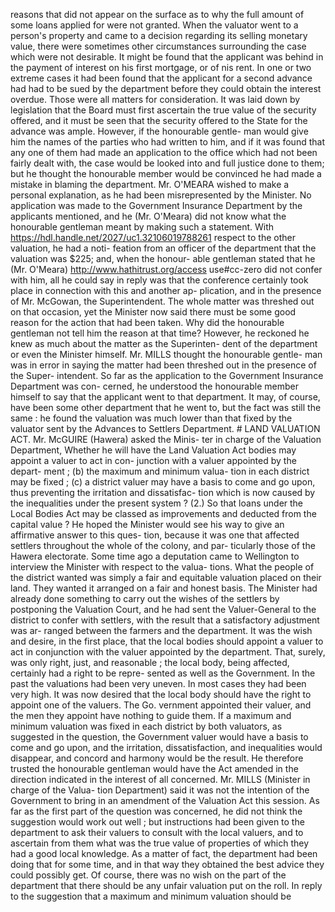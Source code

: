 reasons that did not appear on the surface as to why the full amount of some loans applied for were not granted. When the valuator went to a person's property and came to a decision regarding its selling monetary value, there were sometimes other circumstances surrounding the case which were not desirable. It might be found that the applicant was behind in the payment of interest on his first mortgage, or of nis rent. In one or two extreme cases it had been found that the applicant for a second advance had had to be sued by the department before they could obtain the interest overdue. Those were all matters for consideration. It was laid down by legislation that the Board must first ascertain the true value of the security offered, and it must be seen that the security offered to the State for the advance was ample. However, if the honourable gentle- man would give him the names of the parties who had written to him, and if it was found that any one of them had made an application to the office which had not been fairly dealt with, the case would be looked into and full justice done to them; but he thought the honourable member would be convinced he had made a mistake in blaming the department. Mr. O'MEARA wished to make a personal explanation, as he had been misrepresented by the Minister. No application was made to the Government Insurance Department by the applicants mentioned, and he (Mr. O'Meara) did not know what the honourable gentleman meant by making such a statement. With https://hdl.handle.net/2027/uc1.32106019788261 respect to the other valuation, he had a noti- feation from an officer of the department that the valuation was $225; and, when the honour- able gentleman stated that he (Mr. O'Meara) http://www.hathitrust.org/access use#cc-zero did not confer with him, all he could say in reply was that the conference certainly took place in connection with this and another ap- plication, and in the presence of Mr. McGowan, the Superintendent. The whole matter was threshed out on that occasion, yet the Minister now said there must be some good reason for the action that had been taken. Why did the honourable gentleman not tell him the reason at that time? However, he reckoned he knew as much about the matter as the Superinten- dent of the department or even the Minister himself. Mr. MILLS thought the honourable gentle- man was in error in saying the matter had been threshed out in the presence of the Super- intendent. So far as the application to the Government Insurance Department was con- cerned, he understood the honourable member himself to say that the applicant went to that department. It may, of course, have been some other department that he went to, but the fact was still the same : he found the valuation was much lower than that fixed by the valuator sent by the Advances to Settlers Department. # LAND VALUATION ACT. Mr. McGUIRE (Hawera) asked the Minis- ter in charge of the Valuation Department, Whether he will have the Land Valuation Act bodies may appoint a valuer to act in con- junction with a valuer appointed by the depart- ment ; (b) the maximum and minimum valua- tion in each district may be fixed ; (c) a district valuer may have a basis to come and go upon, thus preventing the irritation and dissatisfac- tion which is now caused by the inequalities under the present system ? (2.) So that loans under the Local Bodies Act may be classed as improvements and deducted from the capital value ? He hoped the Minister would see his way to give an affirmative answer to this ques- tion, because it was one that affected settlers throughout the whole of the colony, and par- ticularly those of the Hawera electorate. Some time ago a deputation came to Wellington to interview the Minister with respect to the valua- tions. What the people of the district wanted was simply a fair and equitable valuation placed on their land. They wanted it arranged on a fair and honest basis. The Minister had already done something to carry out the wishes of the settlers by postponing the Valuation Court, and he had sent the Valuer-General to the district to confer with settlers, with the result that a satisfactory adjustment was ar- ranged between the farmers and the department. It was the wish and desire, in the first place, that the local bodies should appoint a valuer to act in conjunction with the valuer appointed by the department. That, surely, was only right, just, and reasonable ; the local body, being affected, certainly had a right to be repre- sented as well as the Government. In the past the valuations had been very uneven. In most cases they had been very high. It was now desired that the local body should have the right to appoint one of the valuers. The Go. vernment appointed their valuer, and the men they appoint have nothing to guide them. If a maximum and minimum valuation was fixed in each district by both valuators, as suggested in the question, the Government valuer would have a basis to come and go upon, and the irritation, dissatisfaction, and inequalities would disappear, and concord and harmony would be the result. He therefore trusted the honourable gentleman would have the Act amended in the direction indicated in the interest of all concerned. Mr. MILLS (Minister in charge of the Valua- tion Department) said it was not the intention of the Government to bring in an amendment of the Valuation Act this session. As far as the first part of the question was concerned, he did not think the suggestion would work out well ; but instructions had been given to the department to ask their valuers to consult with the local valuers, and to ascertain from them what was the true value of properties of which they had a good local knowledge. As a matter of fact, the department had been doing that for some time, and in that way they obtained the best advice they could possibly get. Of course, there was no wish on the part of the department that there should be any unfair valuation put on the roll. In reply to the suggestion that a maximum and minimum valuation should be 